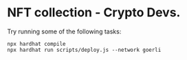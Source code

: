 # NFT collection - Crypto Devs.


Try running some of the following tasks:

```shell
npx hardhat compile
npx hardhat run scripts/deploy.js --network goerli
```
